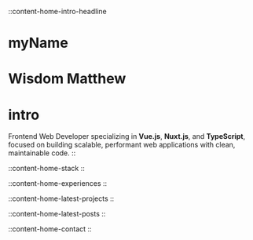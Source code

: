 ::content-home-intro-headline

# myName

# **Wisdom Matthew**

# intro

Frontend Web Developer specializing in **Vue.js**, **Nuxt.js**, and **TypeScript**, focused on building scalable, performant web applications with clean, maintainable code.
::

::content-home-stack
::

::content-home-experiences
::

::content-home-latest-projects
::

::content-home-latest-posts
::

::content-home-contact
::
